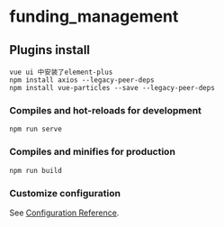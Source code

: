 # funding_management

## Plugins install
```
vue ui 中安装了element-plus
npm install axios --legacy-peer-deps
npm install vue-particles --save --legacy-peer-deps
```

### Compiles and hot-reloads for development
```
npm run serve
```

### Compiles and minifies for production
```
npm run build
```

### Customize configuration
See [Configuration Reference](https://cli.vuejs.org/config/).
